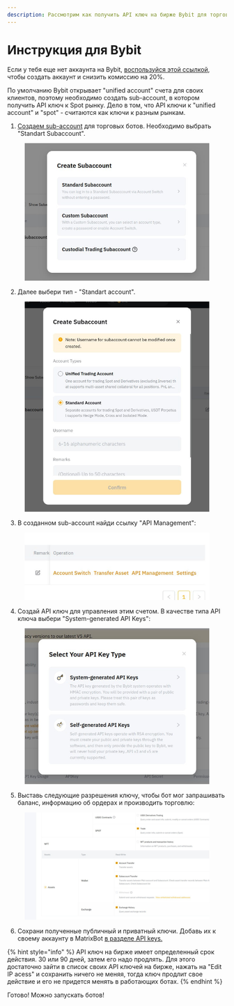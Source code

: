 ```yaml
---
description: Рассмотрим как получить API ключ на бирже Bybit для торговле на Spot рынке.
---
```


# Инструкция для Bybit

Если у тебя еще нет аккаунта на Bybit, [воспользуйся этой ссылкой](https://get.matrixbot.io/share-profit/bybit), чтобы создать аккаунт и снизить комиссию на 20%.

По умолчанию Bybit открывает "unified account" счета для своих клиентов, поэтому необходимо создать sub-account, в котором получить API ключ к Spot рынку. Дело в том, что API ключи к "unified account" и "spot" - считаются как ключи к разным рынкам.

1. [Создаем sub-account](https://www.bybit.com/app/user/sub-account) для торговых ботов. Необходимо выбрать "Standart Subaccount".

<figure><img src="../.gitbook/assets/bybit_1.jpg" alt=""><figcaption></figcaption></figure>

2. Далее выбери тип - "Standart account".

<figure><img src="../.gitbook/assets/bybit_2.jpg" alt=""><figcaption></figcaption></figure>

3. В созданном sub-account найди ссылку "API Management":

<figure><img src="../.gitbook/assets/bybit_3.jpg" alt=""><figcaption></figcaption></figure>

4. Создай API ключ для управления этим счетом. В качестве типа API ключа выбери "System-generated API Keys":

<figure><img src="../.gitbook/assets/bybit_4.jpg" alt=""><figcaption></figcaption></figure>

5. Выставь следующие разрешения ключу, чтобы бот мог запрашивать баланс, информацию об ордерах и производить торговлю:

<figure><img src="../.gitbook/assets/bybit_5.jpg" alt=""><figcaption></figcaption></figure>

6. Сохрани полученные публичный и приватный ключи. Добавь их к своему аккаунту в MatrixBot [в разделе API keys.](https://matrixbot.io/apikeys)

{% hint style="info" %}
API ключ на бирже имеет определенный срок действия. 30 или 90 дней, затем его надо продлять. Для этого достаточно зайти в список своих API ключей на бирже, нажать на "Edit IP acess" и сохранить ничего не меняя, тогда ключ продлит свое действие и его не придется менять в работающих ботах.
{% endhint %}

Готово! Можно запускать ботов!
